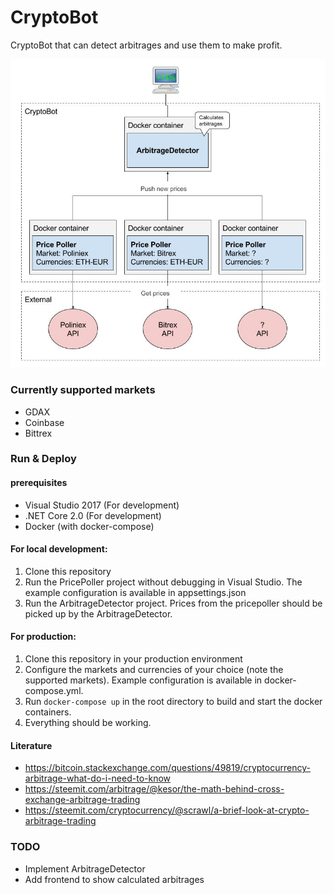 # CryptoBot
CryptoBot that can detect arbitrages and use them to make profit.

![Architecture CryptoBot](Architecture_CryptoBot.jpg)

### Currently supported markets
- GDAX
- Coinbase
- Bittrex

### Run & Deploy
#### prerequisites
- Visual Studio 2017 (For development)
- .NET Core 2.0 (For development)
- Docker (with docker-compose)

#### For local development:
1. Clone this repository
2. Run the PricePoller project without debugging in Visual Studio. The example configuration is available in appsettings.json
3. Run the ArbitrageDetector project. Prices from the pricepoller should be picked up by the ArbitrageDetector.

#### For production:
1. Clone this repository in your production environment
2. Configure the markets and currencies of your choice (note the supported markets). Example configuration is available in docker-compose.yml.
3. Run `docker-compose up` in the root directory to build and start the docker containers.
4. Everything should be working.

#### Literature
- https://bitcoin.stackexchange.com/questions/49819/cryptocurrency-arbitrage-what-do-i-need-to-know
- https://steemit.com/arbitrage/@kesor/the-math-behind-cross-exchange-arbitrage-trading
- https://steemit.com/cryptocurrency/@scrawl/a-brief-look-at-crypto-arbitrage-trading

### TODO
- Implement ArbitrageDetector
- Add frontend to show calculated arbitrages